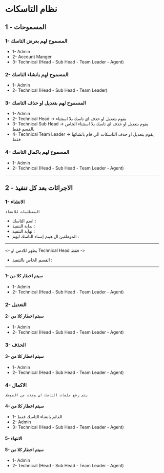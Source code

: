 # نظام التاسكات

## 1 - المسموحات

### 1- المسموح لهم بعرض التاسك

- 1- Admin
- 2- Account Manger
- 3- Technical (Head - Sub Head - Team Leader - Agent)

### 2- المسموح لهم بانشاء التاسك

- 1- Admin
- 2- Technical (Head - Sub Head - Team Leader)

### 3- المسموح لهم بتعديل او حذف التاسك

- 1- Admin
- 2- Technical Head -> يقوم بتعديل او حذف اي تاسك بلا استثناء
- 3- Technical Sub Head -> يقوم بتعديل  او حذف اي تاسك بلا استثناء الخاص بالقسم فقط
- 4- Technical Team Leader -> يقوم بتعديل او حذف التاسكات الي قام بانشائها فقط

### 4- المسموح لهم باكمال التاسك

- 1- Admin
- 2- Technical (Head - Sub Head - Team Leader - Agent)

---

## 2 - الاجرائات بعد كل تنفيذ

### 1- الانشاء

    المتطلبات للانشاء 

- اسم التاسك :
- بداية التنفيذ :
- نهاية التنفيذ :
- الموظفين ال هيتم إسناد التاسك ليهم :

---
<- يظهر للادمن او Technical Head فقط ->

- القسم الخاص بالتنفيذ :

---

#### 1- سيتم اخطار كلا من

- 1- Admin
- 2- Technical (Head - Sub Head - Team Leader - Agent)

### 2- التعديل

#### 2- سيتم اخطار كلا من

- 1- Admin
- 2- Technical (Head - Sub Head - Team Leader - Agent)

### 3- الحذف

#### 3- سيتم اخطار كلا من

- 1- Admin
- 2- Technical (Head - Sub Head - Team Leader - Agent)

### 4- الاكمال

    يتم رفع ملفات التاسك ان وجدت من الموظف

#### 4- سيتم اخطار كلا من

- 1- القائم بانشاء التاسك فقط
- 2- Admin
- 3- Technical (Head - Sub Head - Team Leader - Agent)

#### 5- الانتهاء

#### 5- سيتم اخطار كلا من

- 1- Admin
- 2- Technical (Head - Sub Head - Team Leader - Agent)
